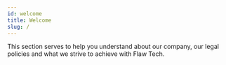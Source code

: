 ```yaml
---
id: welcome
title: Welcome
slug: /
---
```


This section serves to help you understand about our company, our legal policies and what we strive to achieve with Flaw Tech.